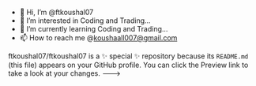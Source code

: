 - 👋 Hi, I’m @ftkoushal07
- 👀 I’m interested in Coding and Trading...
- 🌱 I’m currently learning Coding and  Trading...
- 📫 How to reach me @koushaall007@gmail.com

ftkoushal07/ftkoushal07 is a ✨ special ✨ repository because its `README.md` (this file) appears on your GitHub profile.
You can click the Preview link to take a look at your changes.
--->
